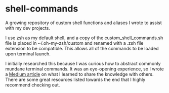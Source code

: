 # shell-commands

A growing repository of custom shell functions and aliases I wrote to assist with my dev projects.

I use zsh as my default shell, and a copy of the custom_shell_commands.sh file is placed in ~/.oh-my-zsh/custom and renamed with a .zsh file extension to be compatible. This allows all of the commands to be loaded upon terminal launch.

I initially researched this because I was curious how to abstract commonly mundane terminal commands. It was an eye-opening experience, so I wrote a [Medium article](https://blog.usejournal.com/an-intro-to-custom-terminal-aliases-and-functions-32696e8d273c) on what I learned to share the knowledge with others. There are some great resources listed towards the end that I highly recommend checking out.
